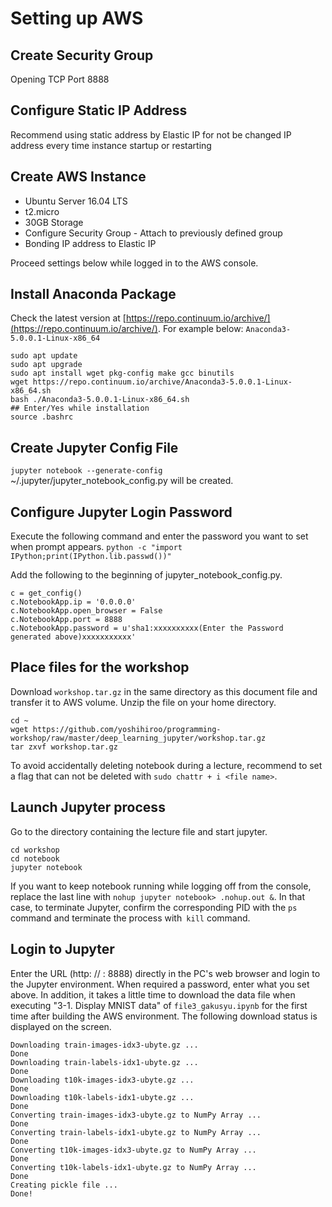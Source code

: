 # Setting up AWS

## Create Security Group
Opening TCP Port 8888

## Configure Static IP Address
Recommend using static address by Elastic IP for not be changed IP address every time instance startup or restarting

## Create AWS Instance
- Ubuntu Server 16.04 LTS
- t2.micro
- 30GB Storage
- Configure Security Group - Attach to previously defined group
- Bonding IP address to Elastic IP

Proceed settings below while logged in to the AWS console.

## Install Anaconda Package
Check the latest version at [https://repo.continuum.io/archive/](https://repo.continuum.io/archive/). For example below: `Anaconda3-5.0.0.1-Linux-x86_64`

```
sudo apt update
sudo apt upgrade
sudo apt install wget pkg-config make gcc binutils
wget https://repo.continuum.io/archive/Anaconda3-5.0.0.1-Linux-x86_64.sh
bash ./Anaconda3-5.0.0.1-Linux-x86_64.sh
## Enter/Yes while installation
source .bashrc
```

## Create Jupyter Config File
`jupyter notebook --generate-config`  
~/.jupyter/jupyter_notebook_config.py will be created.

## Configure Jupyter Login Password
Execute the following command and enter the password you want to set when prompt appears.
`python -c "import IPython;print(IPython.lib.passwd())"`

Add the following to the beginning of jupyter_notebook_config.py.
```
c = get_config()
c.NotebookApp.ip = '0.0.0.0'
c.NotebookApp.open_browser = False
c.NotebookApp.port = 8888
c.NotebookApp.password = u'sha1:xxxxxxxxxx(Enter the Password generated above)xxxxxxxxxxx'
```

## Place files for the workshop
Download `workshop.tar.gz` in the same directory as this document file and transfer it to AWS volume.
Unzip the file on your home directory.
```
cd ~
wget https://github.com/yoshihiroo/programming-workshop/raw/master/deep_learning_jupyter/workshop.tar.gz
tar zxvf workshop.tar.gz
```
To avoid accidentally deleting notebook during a lecture, recommend to set a flag that can not be deleted with `sudo chattr + i <file name>`.

## Launch Jupyter process
Go to the directory containing the lecture file and start jupyter.
```
cd workshop
cd notebook
jupyter notebook
```

If you want to keep notebook running while logging off from the console, replace the last line with `nohup jupyter notebook> .nohup.out &`. In that case, to terminate Jupyter, confirm the corresponding PID with the `ps` command and terminate the process with` kill` command.

## Login to Jupyter
Enter the URL (http: // <IP address>: 8888) directly in the PC's web browser and login to the Jupyter environment. When required a password, enter what you set above.
In addition, it takes a little time to download the data file when executing "3-1. Display MNIST data" of `file3_gakusyu.ipynb` for the first time after building the AWS environment. The following download status is displayed on the screen.
```
Downloading train-images-idx3-ubyte.gz ... 
Done
Downloading train-labels-idx1-ubyte.gz ... 
Done
Downloading t10k-images-idx3-ubyte.gz ... 
Done
Downloading t10k-labels-idx1-ubyte.gz ... 
Done
Converting train-images-idx3-ubyte.gz to NumPy Array ...
Done
Converting train-labels-idx1-ubyte.gz to NumPy Array ...
Done
Converting t10k-images-idx3-ubyte.gz to NumPy Array ...
Done
Converting t10k-labels-idx1-ubyte.gz to NumPy Array ...
Done
Creating pickle file ...
Done!
```
